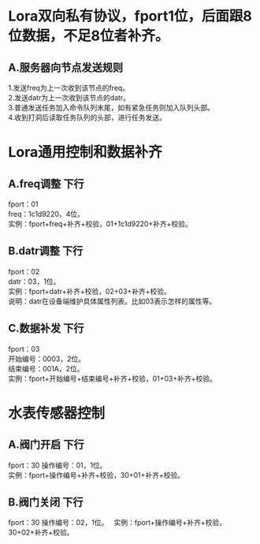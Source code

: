 # Lora双向私有协议，fport1位，后面跟8位数据，不足8位者补齐。

## A.服务器向节点发送规则
1.发送freq为上一次收到该节点的freq。  
2.发送datr为上一次收到该节点的datr。  
3.普通发送任务加入命令队列末尾，如有紧急任务则加入队列头部。  
4.收到打洞后读取任务队列的头部，进行任务发送。

# Lora通用控制和数据补齐

## A.freq调整  下行
fport：01  
freq：1c1d9220，4位。   
实例：fport+freq+补齐+校验，01+1c1d9220+补齐+校验。  

## B.datr调整   下行
fport：02   
datr：03，1位。   
实例：fport+datr+补齐+校验，02+03+补齐+校验。  
说明：datr在设备端维护具体属性列表。比如03表示怎样的属性等。

## C.数据补发   下行
fport：03   
开始编号：0003，2位。  
结束编号：001A，2位。  
实例：fport+开始编号+结束编号+补齐+校验，01+03+补齐+校验。    

# 水表传感器控制

## A.阀门开启   下行
fport：30
操作编号：01，1位。  
实例：fport+操作编号+补齐+校验，30+01+补齐+校验。    

## B.阀门关闭   下行
fport：30
操作编号：02，1位。  
实例：fport+操作编号+补齐+校验，30+02+补齐+校验。



